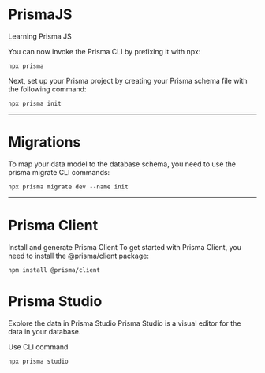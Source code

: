 # PrismaJS
Learning Prisma JS

You can now invoke the Prisma CLI by prefixing it with npx:

```shell
npx prisma
```

Next, set up your Prisma project by creating your Prisma schema file with the following command:

```shell
npx prisma init
```

---

# Migrations

To map your data model to the database schema, you need to use the prisma migrate CLI commands:

```shell
npx prisma migrate dev --name init
```

---

# Prisma Client

Install and generate Prisma Client
To get started with Prisma Client, you need to install the @prisma/client package:

```shell
npm install @prisma/client
```

# Prisma Studio

Explore the data in Prisma Studio
Prisma Studio is a visual editor for the data in your database.

Use CLI command 
```
npx prisma studio 
```

